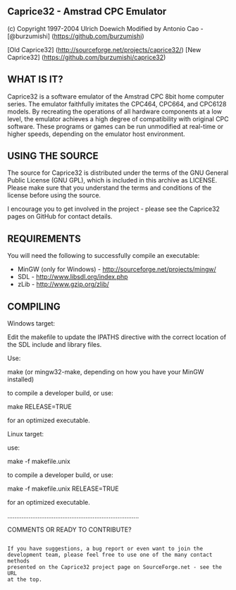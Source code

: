 Caprice32 - Amstrad CPC Emulator
----------------

(c) Copyright 1997-2004 Ulrich Doewich
Modified by Antonio Cao - [@burzumishi] (https://github.com/burzumishi)

[Old Caprice32] (http://sourceforge.net/projects/caprice32/)
[New Caprice32] (https://github.com/burzumishi/caprice32)


WHAT IS IT?
------

Caprice32 is a software emulator of the Amstrad CPC 8bit home computer series. The emulator faithfully imitates the CPC464, CPC664, and CPC6128 models. By recreating the operations of all hardware components at a low level, the emulator achieves a high degree of compatibility with original CPC software. These programs or games can be run unmodified at real-time or higher speeds, depending on the emulator host environment.

USING THE SOURCE
--------

The source for Caprice32 is distributed under the terms of the GNU General Public License (GNU GPL), which is included in this archive as LICENSE. Please make sure that you understand the terms and conditions of the license before using the source.

I encourage you to get involved in the project - please see the Caprice32 pages on GitHub for contact details.


REQUIREMENTS
---------

You will need the following to successfully compile an executable:

- MinGW (only for Windows) - http://sourceforge.net/projects/mingw/
- SDL - http://www.libsdl.org/index.php
- zLib - http://www.gzip.org/zlib/


COMPILING
---------

Windows target:

Edit the makefile to update the IPATHS directive with the correct location of the SDL include and library files.

Use:

  make (or mingw32-make, depending on how you have your MinGW installed)

to compile a developer build, or use:

make RELEASE=TRUE

for an optimized executable.


Linux target:

use:

make -f makefile.unix

to compile a developer build, or use:

make -f makefile.unix RELEASE=TRUE

for an optimized executable.


..........................................................................

COMMENTS OR READY TO CONTRIBUTE?
~~~~~~~~~~~~~~~~~~~~~~~~~~~~~~~~

If you have suggestions, a bug report or even want to join the
development team, please feel free to use one of the many contact methods
presented on the Caprice32 project page on SourceForge.net - see the URL
at the top.
